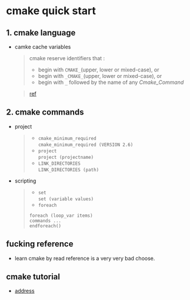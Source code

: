 # cmake quick start
## 1. cmake language
* camke cache variables
    > cmake reserve identifiers that :  
    > * begin with `CMAKE_`(upper, lower or mixed-case), or  
    > * begin with `_CMAKE_`(upper, lower or mixed-case), or  
    > * begin with `_` followed by the name of any *Cmake_Command*

    > [ref](https://cmake.org/cmake/help/latest/manual/cmake-variables.7.html#manual:cmake-variables(7))

## 2. cmake commands
* project
    > * `cmake_minimum_required`  
    > `cmake_minimum_required (VERSION 2.6)`  
    > * `project`  
    > `project (projectname)`
    > * `LINK_DIRECTORIES`  
    > `LINK_DIRECTORIES (path)`
* scripting
    > * `set`  
    > `set (variable values)`
    > * `foreach`  
    > ```
    > foreach (loop_var items)
    > commands ...
    > endforeach()
    > ```


## fucking reference
* learn cmake by read reference is a very very bad choose.

## cmake tutorial 
* [address](https://cmake.org/cmake/help/latest/guide/tutorial/index.html)
